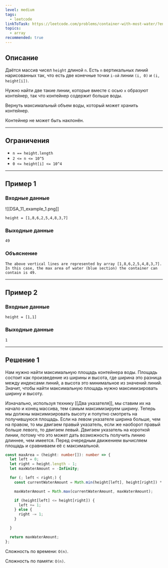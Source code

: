 ```yaml
---
level: medium
tags:
  - leetcode
linkToTask: https://leetcode.com/problems/container-with-most-water/?envType=study-plan-v2&envId=leetcode-75
topics:
  - array
recommended: true
---
```

## Описание

Даётся массив чисел `height` длиной `n`. Есть `n` вертикальных линий нарисованных так, что есть две конечные точки `i-ой` линии `(i, 0)` и `(i, height[i])`.

Нужно найти две такие линии, которые вместе с осью `x` образуют контейнер, так что контейнер содержит больше воды.

Вернуть максимальный объем воды, который может хранить контейнер.

Контейнер не может быть наклонён.

---
## Ограничения

- `n == height.length`
- `2 <= n <= 10^5`
- `0 <= height[i] <= 10^4`

---
## Пример 1

### Входные данные

![[DSA_11_example_1.png]]

```
height = [1,8,6,2,5,4,8,3,7]
```
### Выходные данные

```
49
```
### Объяснение

```
The above vertical lines are represented by array [1,8,6,2,5,4,8,3,7]. In this case, the max area of water (blue section) the container can contain is 49.
```

---
## Пример 2

### Входные данные

```
height = [1,1]
```
### Выходные данные

```
1
```

---
## Решение 1

Нам нужно найти максимальную площадь контейнера воды. Площадь состоит как произведение из ширины и высота, где ширина это разница между индексами линий, а высота это минимальное из значений линий. Значит, чтобы найти максимальную площадь нужно максимизировать ширину и высоту. 

Изначально, используя технику [[Два указателя]], мы ставим их на начало и конец массива, тем самым максимизируем ширину. Теперь мы должны максимизировать высоту и попутно смотреть на получившуюся площадь. Если на левом указателе ширина больше, чем на правом, то мы двигаем правый указатель, если же наоборот правый больше левого, то двигаем левый. Двигаем указатель на короткой линии, потому что это может дать возможность получить линию длиннее, чем имеется.  Перед очередным движением вычисляем площадь и сравниваем её с максимальной.

```typescript
const maxArea = (height: number[]): number => {
  let left = 0;
  let right = height.length - 1;
  let maxWaterAmount = -Infinity;

  for (; left < right;) {
    const currentWaterAmount = Math.min(height[left], height[right]) * (right - left);

    maxWaterAmount = Math.max(currentWaterAmount, maxWaterAmount);

    if (height[left] <= height[right]) {
      left += 1;
    } else {
      right -= 1;
    }

  }

  return maxWaterAmount;
};
```

Сложность по времени: `O(n)`.

Сложность по памяти: `O(n)`.